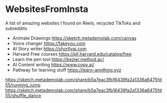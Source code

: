 # WebsitesFromInsta
A list of amazing websites I found on Reels, recycled TikToks and subreddits


- Animate Drawings https://sketch.metademolab.com/canvas
- Voice changer https://fakeyou.com
- AI Story writer https://shortlyai.com
- Harvard Free courses https://pll.harvard.edu/catalog/free
- Learn the pen tool https://bezier.method.ac/
- AI Content writing https://www.copy.ai/
- Pathway for learning stuff https://learn-anything.xyz


https://sketch.metademolab.com/share/b5a7eac3fb16439fa2a1336a6475fd55/running_jump
https://sketch.metademolab.com/share/b5a7eac3fb16439fa2a1336a6475fd55/shuffle_dance
